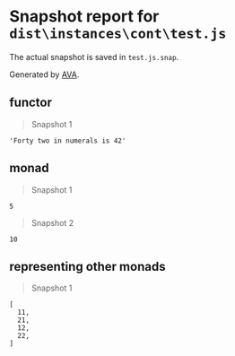 # Snapshot report for `dist\instances\cont\test.js`

The actual snapshot is saved in `test.js.snap`.

Generated by [AVA](https://ava.li).

## functor

> Snapshot 1

    'Forty two in numerals is 42'

## monad

> Snapshot 1

    5

> Snapshot 2

    10

## representing other monads

> Snapshot 1

    [
      11,
      21,
      12,
      22,
    ]
